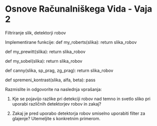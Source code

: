 # Osnove Računalniškega Vida - Vaja 2
Filtriranje slik, detektorji robov

Implementirane funkcije:
def my_roberts(slika):
    return slika_robov 

def my_prewitt(slika):
    return slika_robov 

def my_sobel(slika):
    return slika_robov 

def canny(slika, sp_prag, zg_prag):
    return slika_robov 
    
def spremeni_kontrast(slika, alfa, beta):
    pass
   
Razmislite in odgovorite na naslednja vprašanja: 

1. Kje se pojavijo razlike pri detekciji robov nad temno in svetlo sliko pri uporabi različnih detektorjev robov in zakaj?

2. Zakaj je pred uporabo detektorja robov smiselno uporabiti filter za glajenje? Utemeljite s konkretnim primerom.
